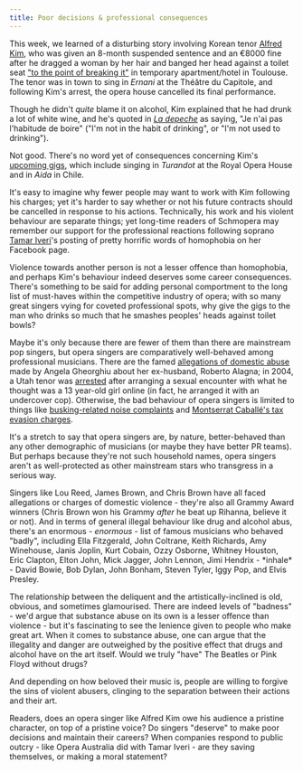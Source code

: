 ```yaml
---
title: Poor decisions & professional consequences
---
```


This week, we learned of a disturbing story involving Korean tenor [Alfred Kim](http://slippedisc.com/2017/03/toulouse-stops-opera-after-tenor-is-arrested-for-domestic-abuse/), who was given an 8-month suspended sentence and an €8000 fine after he dragged a woman by her hair and banged her head against a toilet seat ["to the point of breaking it"](http://slippedisc.com/2017/03/toulouse-stops-opera-after-tenor-is-arrested-for-domestic-abuse/) in temporary apartment/hotel in Toulouse. The tenor was in town to sing in *Ernani* at the Théâtre du Capitole, and following Kim's arrest, the opera house cancelled its final performance.

Though he didn't *quite* blame it on alcohol, Kim explained that he had drunk a lot of white wine, and he's quoted in [*La depeche*](http://www.ladepeche.fr/article/2017/03/22/2541339-theatre-capitole-annule-representation-car-tenor-trouve-garde-vue.html) as saying, "Je n'ai pas l'habitude de boire" ("I'm not in the habit of drinking", or "I'm not used to drinking").

Not good. There's no word yet of consequences concerning Kim's [upcoming gigs](http://operabase.com/a/Alfred_Kim/598), which include singing in *Turandot* at the Royal Opera House and in *Aida* in Chile.

It's easy to imagine why fewer people may want to work with Kim following his charges; yet it's harder to say whether or not his future contracts should be cancelled in response to his actions. Technically, his work and his violent behaviour are separate things; yet long-time readers of Schmopera may remember our support for the professional reactions following soprano [Tamar Iveri](/desdemona-down/)'s posting of pretty horrific words of homophobia on her Facebook page.

Violence towards another person is not a lesser offence than homophobia, and perhaps Kim's behaviour indeed deserves some career consequences. There's something to be said for adding personal comportment to the long list of must-haves within the competitive industry of opera; with so many great singers vying for coveted professional spots, why give the gigs to the man who drinks so much that he smashes peoples' heads against toilet bowls?

Maybe it's only because there are fewer of them than there are mainstream pop singers, but opera singers are comparatively well-behaved among professional musicians. There are the famed [allegations of domestic abuse](http://www.telegraph.co.uk/culture/music/opera/10154635/Operas-most-famous-couple-divorce-Angela-Gheorghiu-accuses-Roberto-Alagna-of-violence.html) made by Angela Gheorghiu about her ex-husband, Roberto Alagna; in 2004, a Utah tenor was [arrested](http://www.ksl.com/?nid=148&sid=84323) after arranging a sexual encounter with what he thought was a 13 year-old girl online (in fact, he arranged it with an undercover cop). Otherwise, the bad behaviour of opera singers is limited to things like [busking-related noise complaints](https://www.washingtonpost.com/local/public-safety/opera-singer-gets-apology-for-being-arrested-while-singing-on-the-street/2016/09/08/bbe6ad2e-75fb-11e6-8149-b8d05321db62_story.html?utm_term=.481c8e8ce91d) and [Montserrat Caballé's tax evasion charges](https://www.theguardian.com/world/2015/dec/15/opera-star-montserrat-caballe-handed-suspended-jail-sentence-for-tax-evasion).

It's a stretch to say that opera singers are, by nature, better-behaved than any other demographic of musicians (or maybe they have better PR teams). But perhaps because they're not such household names, opera singers aren't as well-protected as other mainstream stars who transgress in a serious way.

Singers like Lou Reed, James Brown, and Chris Brown have all faced allegations or charges of domestic violence - they're also all Grammy Award winners (Chris Brown won his Grammy *after* he beat up Rihanna, believe it or not). And in terms of general illegal behaviour like drug and alcohol abus, there's an enormous - *enormous* - list of famous musicians who behaved "badly", including Ella Fitzgerald, John Coltrane, Keith Richards, Amy Winehouse, Janis Joplin, Kurt Cobain, Ozzy Osborne, Whitney Houston, Eric Clapton, Elton John, Mick Jagger, John Lennon, Jimi Hendrix - \*inhale\* - David Bowie, Bob Dylan, John Bonham, Steven Tyler, Iggy Pop, and Elvis Presley.

The relationship between the deliquent and the artistically-inclined is old, obvious, and sometimes glamourised. There are indeed levels of "badness" - we'd argue that substance abuse on its own is a lesser offence than violence - but it's fascinating to see the lenience given to people who make great art. When it comes to substance abuse, one can argue that the illegality and danger are outweighed by the positive effect that drugs and alcohol have on the art itself. Would we truly "have" The Beatles or Pink Floyd without drugs?

And depending on how beloved their music is, people are willing to forgive the sins of violent abusers, clinging to the separation between their actions and their art.

Readers, does an opera singer like Alfred Kim owe his audience a pristine character, on top of a pristine voice? Do singers "deserve" to make poor decisions and maintain their careers? When companies respond to public outcry - like Opera Australia did with Tamar Iveri - are they saving themselves, or making a moral statement?
